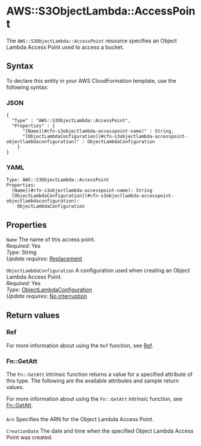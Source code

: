 # AWS::S3ObjectLambda::AccessPoint<a name="aws-resource-s3objectlambda-accesspoint"></a>

The `AWS::S3ObjectLambda::AccessPoint` resource specifies an Object Lambda Access Point used to access a bucket\.

## Syntax<a name="aws-resource-s3objectlambda-accesspoint-syntax"></a>

To declare this entity in your AWS CloudFormation template, use the following syntax:

### JSON<a name="aws-resource-s3objectlambda-accesspoint-syntax.json"></a>

```
{
  "Type" : "AWS::S3ObjectLambda::AccessPoint",
  "Properties" : {
      "[Name](#cfn-s3objectlambda-accesspoint-name)" : String,
      "[ObjectLambdaConfiguration](#cfn-s3objectlambda-accesspoint-objectlambdaconfiguration)" : ObjectLambdaConfiguration
    }
}
```

### YAML<a name="aws-resource-s3objectlambda-accesspoint-syntax.yaml"></a>

```
Type: AWS::S3ObjectLambda::AccessPoint
Properties: 
  [Name](#cfn-s3objectlambda-accesspoint-name): String
  [ObjectLambdaConfiguration](#cfn-s3objectlambda-accesspoint-objectlambdaconfiguration): 
    ObjectLambdaConfiguration
```

## Properties<a name="aws-resource-s3objectlambda-accesspoint-properties"></a>

`Name`  <a name="cfn-s3objectlambda-accesspoint-name"></a>
The name of this access point\.  
*Required*: Yes  
*Type*: String  
*Update requires*: [Replacement](https://docs.aws.amazon.com/AWSCloudFormation/latest/UserGuide/using-cfn-updating-stacks-update-behaviors.html#update-replacement)

`ObjectLambdaConfiguration`  <a name="cfn-s3objectlambda-accesspoint-objectlambdaconfiguration"></a>
A configuration used when creating an Object Lambda Access Point\.  
*Required*: Yes  
*Type*: [ObjectLambdaConfiguration](aws-properties-s3objectlambda-accesspoint-objectlambdaconfiguration.md)  
*Update requires*: [No interruption](https://docs.aws.amazon.com/AWSCloudFormation/latest/UserGuide/using-cfn-updating-stacks-update-behaviors.html#update-no-interrupt)

## Return values<a name="aws-resource-s3objectlambda-accesspoint-return-values"></a>

### Ref<a name="aws-resource-s3objectlambda-accesspoint-return-values-ref"></a>

For more information about using the `Ref` function, see [Ref](https://docs.aws.amazon.com/AWSCloudFormation/latest/UserGuide/intrinsic-function-reference-ref.html)\.

### Fn::GetAtt<a name="aws-resource-s3objectlambda-accesspoint-return-values-fn--getatt"></a>

The `Fn::GetAtt` intrinsic function returns a value for a specified attribute of this type\. The following are the available attributes and sample return values\.

For more information about using the `Fn::GetAtt` intrinsic function, see [Fn::GetAtt](https://docs.aws.amazon.com/AWSCloudFormation/latest/UserGuide/intrinsic-function-reference-getatt.html)\.

#### <a name="aws-resource-s3objectlambda-accesspoint-return-values-fn--getatt-fn--getatt"></a>

`Arn`  <a name="Arn-fn::getatt"></a>
Specifies the ARN for the Object Lambda Access Point\.

`CreationDate`  <a name="CreationDate-fn::getatt"></a>
The date and time when the specified Object Lambda Access Point was created\.
